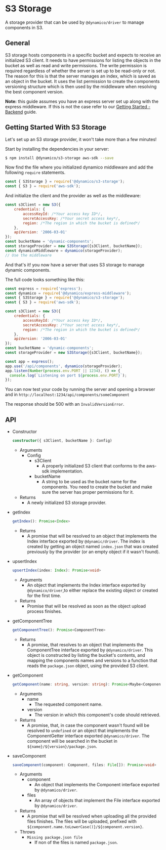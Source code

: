 # S3 Storage
A storage provider that can be used by `@dynamico/driver` to manage components in S3.

## General
S3 storage hosts components in a specific bucket and expects to receive an initialized S3 client. It needs to have permissions for listing the objects in the bucket as well as read and write permissions. The write permission is required regardless of whether the server is set up to be read-only or not. The reason for this is that the server manages an index, which is saved as an object in the bucket. It uses the list permission to create the components versioning structure which is then used by the middleware when resolving the best component version.

__Note:__ this guide assumes you have an express server set up along with the express middleware. If this is not the case refer to our [Getting Started - Backend](../readme.md) guide.

## Getting Started With S3 Storage

Let's set up an S3 storage provider, it won't take more than a few minutes!

Start by installing the dependencies in your server:
```bash
$ npm install @dynamico/s3-storage aws-sdk --save
```

Now find the file where you initialized dynamico middleware and add the following `require` statements.

```javascript
const { S3Storage } = require('@dynamico/s3-storage');
const { S3 } = require('aws-sdk');
```

And initialize the client and the provider as  well as the middleware:

```javascript
const s3Client = new S3({
    credentials: {
        accessKeyId: /*Your access key ID*/,
        secretAccessKey: /*Your secret access key*/,
        region: /*The region in which the bucket is defined*/
    },
    apiVersion: '2006-03-01'
});
const bucketName = 'dynamic-components';
const storageProvider = new S3Storage({s3Client, bucketName});
const dynamicoMiddleware = dynamico(storageProvider);
// Use the middleware
```

And that's it! you now have a server that uses S3 storage to manage dynamic components.

The full code looks something like this:

```javascript
const express = require('express');
const dynamico = require('@dynamico/express-middleware');
const { S3Storage } = require('@dynamico/s3-storage');
const { S3 } = require('aws-sdk');

const s3Client = new S3({
    credentials: {
        accessKeyId: /*Your access key ID*/,
        secretAccessKey: /*Your secret access key*/,
        region: /*The region in which the bucket is defined*/
    },
    apiVersion: '2006-03-01'
});
const bucketName = 'dynamic-components';
const storageProvider = new S3Storage({s3Client, bucketName});

const app = express();
app.use('/api/components', dynamico(storageProvider);
app.listen(Number(process.env.PORT || 1234), () => {
  console.log(`Listening on port ${process.env.PORT}`);
});
```

You can now test your code by running the server and opening a browser and in `http://localhost:1234/api/components/someComponent`

The response should be 500 with an `InvalidVersionError`.

## API
* Constructor
    ```typescript
    constructor({ s3Client, bucketName }: Config)
    ```
    * Arguments
        * Config
            * s3Client
                * A properly initialized S3 client that conforms to the aws-sdk implementation.
            * bucketName
                * A string to be used as the bucket name for the components. You need to create the bucket and make sure the server has proper permissions for it.
    * Returns
        * A newly initialized S3 storage provider.
        
* getIndex
    ```typescript
    getIndex(): Promise<Index>
    ```
    * Returns
        * A promise that will be resolved to an object that implements the Index interface exported by `@dynamic/driver`. The index is created by getting an object named `index.json` that was created previously by the provider (or an empty object if it wasn't found).

* upsertIndex
    ```typescript
    upsertIndex(index: Index): Promise<void>
    ```
    * Arguments
        * An object that implements the Index interface exported by `@dynamico/driver`,to either replace the existing object or created for the first time.
    * Returns
        * Promise that will be resolved as soon as the object upload process finishes.

* getComponentTree
    ```typescript
    getComponentTree(): Promise<ComponentTree> 
    ```
    * Returns
        * A promise, that resolves to an object that implements the ComponentTree interface exported by `@dynamico/driver`. This object is constructed by listing the bucket's contents, and mapping the components names and versions to a function that reads the `package.json` object, using the provided S3 client.

* getComponent
    ```typescript
    getComponent(name: string, version: string): Promise<Maybe<ComponentGetter>>
    ```
    * Arguments
        * name
            * The requested component name.
        * version
            * The version in which this component's code should retrieved.
    * Returns
        * A promise, that, in case the component wasn't found will be resolved to `undefined` or an object that implements the ComponentGetter interface exported `@dynamico/driver`. The component will be searched in the bucket in `${name}/${version}/package.json`.

* saveComponent
    ```typescript
    saveComponent(component: Component, files: File[]): Promise<void>
    ```
    * Arguments
        * component
            * An object that implements the Component interface exported by `@dynamico/driver`.
        * files
            * An array of objects that implement the File interface exported by `@dynamico/driver`.
    * Returns
        * A promise that will be resolved when uploading all the provided files finishes. The files will be uploaded, prefixed with `${component.name.toLowerCase()}/${component.version}`.
    * Throws
        * `Missing package.json file`
            * If non of the files is named `package.json`.